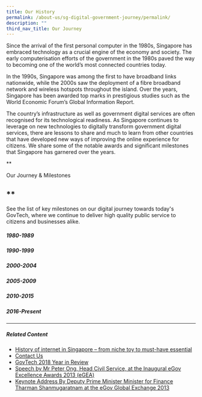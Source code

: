 ```yaml
---
title: Our History
permalink: /about-us/sg-digital-government-journey/permalink/
description: ""
third_nav_title: Our Journey
---
```

Since the arrival of the first personal computer in the 1980s, Singapore has embraced technology as a crucial engine of the economy and society. The early computerisation efforts of the government in the 1980s paved the way to becoming one of the world’s most connected countries today.

In the 1990s, Singapore was among the first to have broadband links nationwide, while the 2000s saw the deployment of a fibre broadband network and wireless hotspots throughout the island. Over the years, Singapore has been awarded top marks in prestigious studies such as the World Economic Forum’s Global Information Report.

The country’s infrastructure as well as government digital services are often recognised for its technological readiness. As Singapore continues to leverage on new technologies to digitally transform government digital services, there are lessons to share and much to learn from other countries that have developed new ways of improving the online experience for citizens. We share some of the notable awards and significant milestones that Singapore has garnered over the years.

**

Our Journey & Milestones

**
--------------------------------

See the list of key milestones on our digital journey towards today's GovTech, where we continue to deliver high quality public service to citizens and businesses alike.

##### **1980-1989**

##### **1990-1999**

##### **2000-2004**

##### **2005-2009**

##### **2010-2015**

##### **2016-Present**

* * *

##### **Related Content**

*   [History of internet in Singapore – from niche toy to must-have essential](https://www.tech.gov.sg/media/technews/history-of-the-internet?utm_medium=recommender_0&utm_source=aHR0cHM6Ly93d3cudGVjaC5nb3Yuc2cvd2hvLXdlLWFyZS9vdXItam91cm5leS8=&utm_content=aHR0cHM6Ly93d3cudGVjaC5nb3Yuc2cvbWVkaWEvdGVjaG5ld3MvaGlzdG9yeS1vZi10aGUtaW50ZXJuZXQ=)
*   [Contact Us](https://www.tech.gov.sg/contact-us/?utm_medium=recommender_1&utm_source=aHR0cHM6Ly93d3cudGVjaC5nb3Yuc2cvd2hvLXdlLWFyZS9vdXItam91cm5leS8=&utm_content=aHR0cHM6Ly93d3cudGVjaC5nb3Yuc2cvY29udGFjdC11cy8=)
*   [GovTech 2018 Year in Review](https://www.tech.gov.sg/media/technews/infographics/govtech-year-in-review-2018?utm_medium=recommender_2&utm_source=aHR0cHM6Ly93d3cudGVjaC5nb3Yuc2cvd2hvLXdlLWFyZS9vdXItam91cm5leS8=&utm_content=aHR0cHM6Ly93d3cudGVjaC5nb3Yuc2cvbWVkaWEvdGVjaG5ld3MvaW5mb2dyYXBoaWNzL2dvdnRlY2gteWVhci1pbi1yZXZpZXctMjAxOA==)
*   [Speech by Mr Peter Ong, Head Civil Service, at the Inaugural eGov Excellence Awards 2013 (eGEA)](https://www.tech.gov.sg/media/speeches/speech-by-mr-peter-ong-head-civil-service-at-the-inaugural-egov-excellence-awards-2013?utm_medium=recommender_3&utm_source=aHR0cHM6Ly93d3cudGVjaC5nb3Yuc2cvd2hvLXdlLWFyZS9vdXItam91cm5leS8=&utm_content=aHR0cHM6Ly93d3cudGVjaC5nb3Yuc2cvbWVkaWEvc3BlZWNoZXMvc3BlZWNoLWJ5LW1yLXBldGVyLW9uZy1oZWFkLWNpdmlsLXNlcnZpY2UtYXQtdGhlLWluYXVndXJhbC1lZ292LWV4Y2VsbGVuY2UtYXdhcmRzLTIwMTM=)
*   [Keynote Address By Deputy Prime Minister Minister for Finance Tharman Shanmugaratnam at the eGov Global Exchange 2013](https://www.tech.gov.sg/media/speeches/keynote-address-by-deputy-prime-minister-minister-for-finance-tharman-shanmugaratnam-at-the-egov-global-exchange-2013?utm_medium=recommender_4&utm_source=aHR0cHM6Ly93d3cudGVjaC5nb3Yuc2cvd2hvLXdlLWFyZS9vdXItam91cm5leS8=&utm_content=aHR0cHM6Ly93d3cudGVjaC5nb3Yuc2cvbWVkaWEvc3BlZWNoZXMva2V5bm90ZS1hZGRyZXNzLWJ5LWRlcHV0eS1wcmltZS1taW5pc3Rlci1taW5pc3Rlci1mb3ItZmluYW5jZS10aGFybWFuLXNoYW5tdWdhcmF0bmFtLWF0LXRoZS1lZ292LWdsb2JhbC1leGNoYW5nZS0yMDEz)